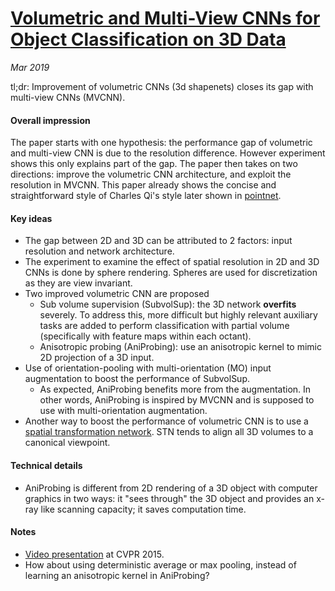 # [Volumetric and Multi-View CNNs for Object Classification on 3D Data](https://arxiv.org/pdf/1604.03265.pdf)

_Mar 2019_

tl;dr: Improvement of volumetric CNNs (3d shapenets) closes its gap with multi-view CNNs (MVCNN). 

#### Overall impression
The paper starts with one hypothesis: the performance gap of volumetric and multi-view CNN is due to the resolution difference. However experiment shows this only explains part of the gap. The paper then takes on two directions: improve the volumetric CNN architecture, and exploit the resolution in MVCNN. This paper already shows the concise and straightforward style of Charles Qi's style later shown in [pointnet](pointnet.md).

#### Key ideas
- The gap between 2D and 3D can be attributed to 2 factors: input resolution and network architecture. 
- The experiment to examine the effect of spatial resolution in 2D and 3D CNNs is done by sphere rendering. Spheres are used for discretization as they are view invariant.
- Two improved volumetric CNN are proposed
	- Sub volume supervision (SubvolSup): the 3D network **overfits** severely. To address this, more difficult but highly relevant auxiliary tasks are added to perform classification with partial volume (specifically with feature maps within each octant).
	- Anisotropic probing (AniProbing): use an anisotropic kernel to mimic 2D projection of a 3D input. 
- Use of orientation-pooling with multi-orientation (MO) input augmentation to boost the performance of SubvolSup.
	- As expected, AniProbing benefits more from the augmentation. In other words, AniProbing is inspired by MVCNN and is supposed to use with multi-orientation augmentation.
- Another way to boost the performance of volumetric CNN is to use a [spatial transformation network](paper_notes/stn.md). STN tends to align all 3D volumes to a canonical viewpoint.

#### Technical details
- AniProbing is different from 2D rendering of a 3D object with computer graphics in two ways: it "sees through" the 3D object and provides an x-ray like scanning capacity; it saves computation time. 

#### Notes
- [Video presentation](https://www.youtube.com/watch?v=bE7jzHJiQWw) at CVPR 2015.
- How about using deterministic average or max pooling, instead of learning an anisotropic kernel in AniProbing?
